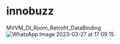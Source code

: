 # innobuzz
MVVM_DI_Room_Retrofit_DataBinding
![WhatsApp Image 2023-03-27 at 17 09 15](https://user-images.githubusercontent.com/40080908/227931558-b12ed66f-b1ac-47d1-aaff-83cfc39df781.jpg)
